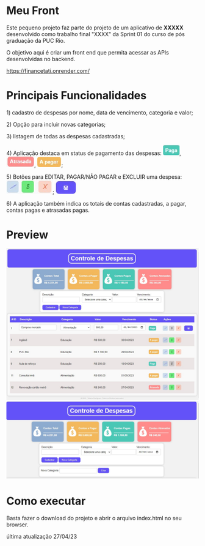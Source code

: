 # Meu Front

Este pequeno projeto faz parte do projeto de um aplicativo de **XXXXX** desenvolvido como trabalho final "XXXX" da Sprint 01 do curso de pós graduação da PUC Rio.

O objetivo aqui é criar um front end que permita acessar as APIs desenvolvidas no backend.

https://financetati.onrender.com/

# Principais Funcionalidades

<p> 1) cadastro de despesas por nome, data de vencimento, categoria e valor;</p>
<p> 2) Opção para incluir novas categorias;</p>
<p> 3) listagem de todas as despesas cadastradas; </p>
<p> 4) Aplicação destaca em status de pagamento das despesas: <img src="img/preview-paga.jpg">, <img src="img/preview-atrasada.jpg">, <img src="img/preview-apagar.jpg">;</p>
<p> 5) Botões para EDITAR, PAGAR/NÃO PAGAR e EXCLUIR uma despesa: <img src="img/preview-acoes.jpg">; <img src="img/preview-salvar.jpg"></p>
<p> 6) A aplicação também indica os totais de contas cadastradas, a pagar, contas pagas e atrasadas pagas. </p>

# Preview

<img src="img/preview.jpg" width="635px">

<img src="img/preview2.jpg" width="635px">

# Como executar

Basta fazer o download do projeto e abrir o arquivo index.html no seu browser.

última atualização 27/04/23